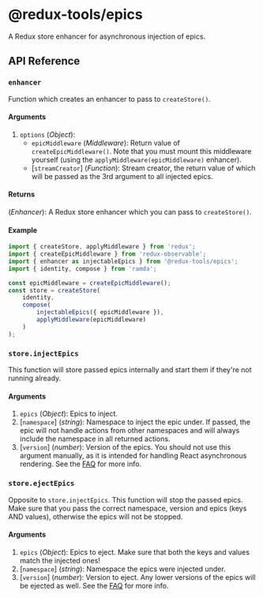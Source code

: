 # @redux-tools/epics

A Redux store enhancer for asynchronous injection of epics.

## API Reference

### `enhancer`

Function which creates an enhancer to pass to `createStore()`.

#### Arguments

1. `options` (_Object_):
   - `epicMiddleware` (_Middleware_): Return value of `createEpicMiddleware()`. Note that you must mount this middleware yourself (using the `applyMiddleware(epicMiddleware)` enhancer).
   - [`streamCreator`] \(_Function_): Stream creator, the return value of which will be passed as the 3rd argument to all injected epics.

#### Returns

(_Enhancer_): A Redux store enhancer which you can pass to `createStore()`.

#### Example

```js
import { createStore, applyMiddleware } from 'redux';
import { createEpicMiddleware } from 'redux-observable';
import { enhancer as injectableEpics } from '@redux-tools/epics';
import { identity, compose } from 'ramda';

const epicMiddleware = createEpicMiddleware();
const store = createStore(
	identity,
	compose(
		injectableEpics({ epicMiddleware }),
		applyMiddleware(epicMiddleware)
	)
);
```

### `store.injectEpics`

This function will store passed epics internally and start them if they're not running already.

#### Arguments

1. `epics` (_Object_): Epics to inject.
2. [`namespace`] \(_string_): Namespace to inject the epic under. If passed, the epic will not handle actions from other namespaces and will always include the namespace in all returned actions.
3. [`version`] \(_number_): Version of the epics. You should not use this argument manually, as it is intended for handling React asynchronous rendering. See the [FAQ](../../FAQ.md) for more info.

### `store.ejectEpics`

Opposite to `store.injectEpics`. This function will stop the passed epics. Make sure that you pass the correct namespace, version and epics (keys AND values), otherwise the epics will not be stopped.

#### Arguments

1. `epics` (_Object_): Epics to eject. Make sure that both the keys and values match the injected ones!
2. [`namespace`] \(_string_): Namespace the epics were injected under.
3. [`version`] \(_number_): Version to eject. Any lower versions of the epics will be ejected as well. See the [FAQ](../../FAQ.md) for more info.
